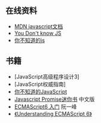 ## 在线资料

* [MDN javascript文档](https://developer.mozilla.org/zh-CN/docs/Web/JavaScript)
* [You Don't know JS](https://github.com/getify/You-Dont-Know-JS)
* [你不知道的js](https://github.com/getify/You-Dont-Know-JS/tree/1ed-zh-CN)


## 书籍

* [JavaScript高级程序设计3]
* [JavaScript权威指南]
* [你不知道的JavaScript]()
* [Javascript Promise迷你书](http://liubin.org/promises-book/) 中文版
* [ECMAScript6 入门](http://es6.ruanyifeng.com/) 阮一峰
* [《Understanding ECMAScript 6》](https://sagittarius-rev.gitbooks.io/understanding-ecmascript-6-zh-ver/content/)